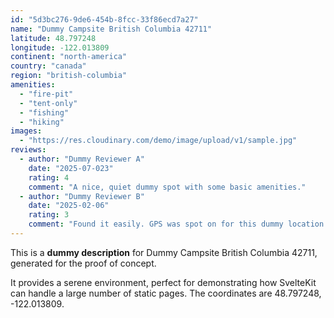 ```yaml
---
id: "5d3bc276-9de6-454b-8fcc-33f86ecd7a27"
name: "Dummy Campsite British Columbia 42711"
latitude: 48.797248
longitude: -122.013809
continent: "north-america"
country: "canada"
region: "british-columbia"
amenities:
  - "fire-pit"
  - "tent-only"
  - "fishing"
  - "hiking"
images:
  - "https://res.cloudinary.com/demo/image/upload/v1/sample.jpg"
reviews:
  - author: "Dummy Reviewer A"
    date: "2025-07-023"
    rating: 4
    comment: "A nice, quiet dummy spot with some basic amenities."
  - author: "Dummy Reviewer B"
    date: "2025-02-06"
    rating: 3
    comment: "Found it easily. GPS was spot on for this dummy location."
---
```


This is a **dummy description** for Dummy Campsite British Columbia 42711, generated for the proof of concept.

It provides a serene environment, perfect for demonstrating how SvelteKit can handle a large number of static pages. The coordinates are 48.797248, -122.013809.
